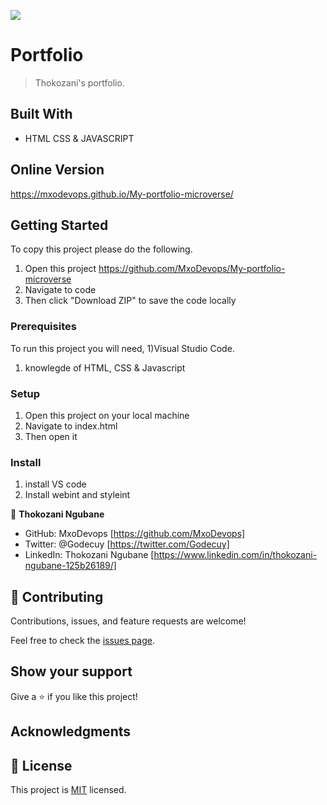 ![](https://img.shields.io/badge/Microverse-blueviolet)

# Portfolio

> Thokozani's portfolio.

## Built With

- HTML CSS & JAVASCRIPT

## Online Version

https://mxodevops.github.io/My-portfolio-microverse/

## Getting Started

To copy this project please do the following.

1. Open this project https://github.com/MxoDevops/My-portfolio-microverse
2. Navigate to code
3. Then click "Download ZIP" to save the code locally

### Prerequisites

To run this project you will need,
1)Visual Studio Code.

1.  knowlegde of HTML, CSS & Javascript

### Setup

1. Open this project on your local machine
2. Navigate to index.html
3. Then open it

### Install

1. install VS code
2. Install webint and styleint

👤 **Thokozani Ngubane**

- GitHub: MxoDevops [https://github.com/MxoDevops]
- Twitter: @Godecuy [https://twitter.com/Godecuy]
- LinkedIn: Thokozani Ngubane [https://www.linkedin.com/in/thokozani-ngubane-125b26189/]


## 🤝 Contributing

Contributions, issues, and feature requests are welcome!

Feel free to check the [issues page](../../issues/).

## Show your support

Give a ⭐️ if you like this project!

## Acknowledgments

## 📝 License

This project is [MIT](./MIT.md) licensed.
